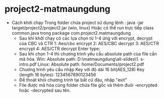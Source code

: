 # project2-matmaungdung
- Cách khởi chạy
  Trong folder chứa project sử dụng lệnh :
    java -jar target/project2/project2.jar (win, linux)
    Hoặc có thể run trực tiếp class common.java trong package com.project2.matmaungdung
  - Sau khi khởi chạy có các lựa chọn từ 1-4 ứng với encrypt, decrypt của CBC và CTR
      1: Aes/cbc encrypt
      2: AES/CBC decrypt
      3: AES/CTR encrypt
      4: AES/CTR decrypt
      Enter type:
   - Sau khi chọn 1-4 thì chương trình yêu cầu absolute path của file cần mã hóa.
    Win:
      Absolute path:
      D:\matmaungdung\all-slides\1. s-intro.pdf
    Linux:
      Absolute path:
      home/Documents/project2.pdf
    - Chương trình yêu cầu nhập Key với độ dài 16 bit(AES_128)
        Key (length 16 bytes):
        1234567890123456
    - Để thoát khỏi chương trình tại bất cứ đâu, nhập "exit"
    - File được mã hóa cùng folder chứa file gốc và thêm đuôi -encrypted hoặc -decrypted sau tên.
  
 
